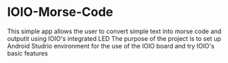 # IOIO-Morse-Code

This simple app allows the user to convert simple text into morse code and outputit using IOIO's integrated LED
The purpose of the project is to set up Android Studrio environment for the use of the IOIO board and try IOIO's basic features
